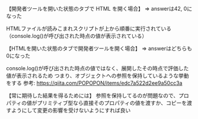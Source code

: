 【開発者ツールを開いた状態のタブで HTML を開く場合】
=> answerは42, 0になった

HTMLファイルが読みこまれスクリプトが上から順番に実行されている
（console.log()が呼び出された時点の値が表示されている）


【HTMLを開いた状態のタブで開発者ツールを開く場合】
=> answerはどちらも0になった

console.log()が呼び出された時点の値ではなく、展開したその時点で評価した値が表示されるため
つまり、オブジェクトへの参照を保持しているような挙動をする
参考: https://qiita.com/POPOPON/items/edc7a522d2ee9a50cc3a

【常に期待した結果を得るためには】
参照を保持してるのが問題なので、プロパティの値がプリミティブ型なら直接そのプロパティの値を渡すか、コピーを渡すようにして変更の影響を受けないようにすれば良い